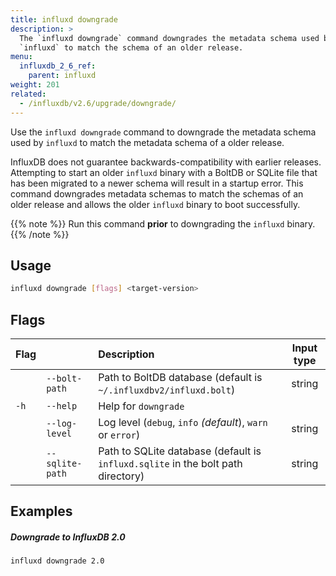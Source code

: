 ```yaml
---
title: influxd downgrade
description: >
  The `influxd downgrade` command downgrades the metadata schema used by
  `influxd` to match the schema of an older release.
menu:
  influxdb_2_6_ref:
    parent: influxd
weight: 201
related:
  - /influxdb/v2.6/upgrade/downgrade/
---
```


Use the `influxd downgrade` command to downgrade the metadata schema used by
`influxd` to match the metadata schema of a older release.

InfluxDB does not guarantee backwards-compatibility with earlier releases.
Attempting to start an older `influxd` binary with a BoltDB or SQLite file that
has been migrated to a newer schema will result in a startup error.
This command downgrades metadata schemas to match the schemas of an older release
and allows the older `influxd` binary to boot successfully.

{{% note %}}
Run this command **prior** to downgrading the `influxd` binary.
{{% /note %}}

## Usage

```sh
influxd downgrade [flags] <target-version>
```

## Flags

| Flag |                 | Description                                                                      | Input type |
| :--- | :-------------- | :------------------------------------------------------------------------------- | :--------: |
|      | `--bolt-path`   | Path to BoltDB database (default is `~/.influxdbv2/influxd.bolt`)                |   string   |
| `-h` | `--help`        | Help for `downgrade`                                                             |            |
|      | `--log-level`   | Log level (`debug`, `info` _(default_), `warn` or  `error`)                      |   string   |
|      | `--sqlite-path` | Path to SQLite database (default is `influxd.sqlite` in the bolt path directory) |   string   |


## Examples

##### Downgrade to InfluxDB 2.0
```sh
influxd downgrade 2.0
```